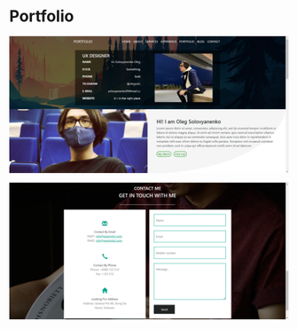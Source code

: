 # Portfolio
 
![alt text](https://github.com/BigWickedDaddy/Portfolio/blob/main/pics/pic1.png)

![alt text](https://github.com/BigWickedDaddy/Portfolio/blob/main/pics/pic2.png)
